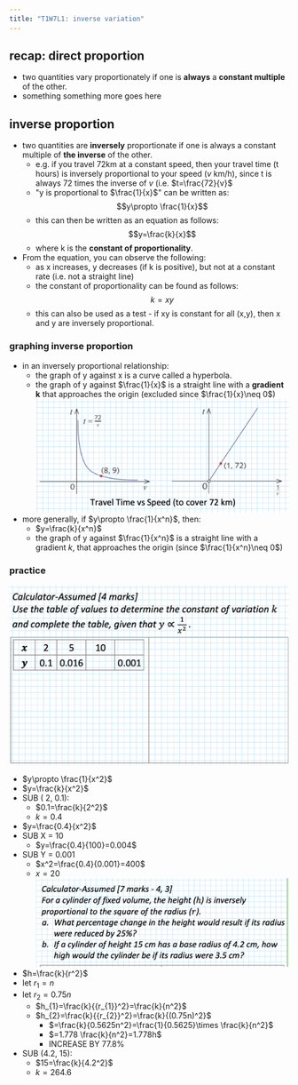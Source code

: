 ```yaml
---
title: "T1W7L1: inverse variation"
---
```


## recap: direct proportion
- two quantities vary proportionately if one is **always** a **constant multiple** of the other.
- something something more goes here 

## inverse proportion
- two quantities are **inversely** proportionate if one is always a constant multiple of **the inverse** of the other.
	- e.g. if you travel 72km at a constant speed, then your travel time (t hours) is inversely proportional to your speed ($v$ km/h), since t is always 72 times the inverse of $v$ (i.e. $t=\frac{72}{v}$
	- "y is proportional to $\frac{1}{x}$" can be written as: $$y\propto \frac{1}{x}$$
	- this can then be written as an equation as follows: $$y=\frac{k}{x}$$
	- where k is the **constant of proportionality**.
- From the equation, you can observe the following:
	- as x increases, y decreases (if k is positive), but not at a constant rate (i.e. not a straight line)
	- the constant of proportionality can be found as follows: $$k=xy$$
	- this can also be used as a test - if xy is constant for all (x,y), then x and y are inversely proportional.
### graphing inverse proportion
- in an inversely proportional relationship:
	- the graph of y against x is a curve called a hyperbola.
	- the graph of y against $\frac{1}{x}$ is a straight line with a **gradient k** that approaches the origin (excluded since $\frac{1}{x}\neq 0$)![500](notes/images/Screen%20Shot%202023-03-14%20at%201.43.18%20pm.png)
- more generally, if $y\propto \frac{1}{x^n}$, then:
	- $y=\frac{k}{x^n}$
	- the graph of y against $\frac{1}{x^n}$ is a straight line with a gradient $k$, that approaches the origin (since $\frac{1}{x^n}\neq 0$)
### practice
![500](notes/images/Screen%20Shot%202023-03-14%20at%201.45.02%20pm.png)
- $y\propto \frac{1}{x^2}$
- $y=\frac{k}{x^2}$
- SUB ( 2, 0.1):
	- $0.1=\frac{k}{2^2}$
	- $k=0.4$
- $y=\frac{0.4}{x^2}$
- SUB X = 10
	- $y=\frac{0.4}{100}=0.004$
- SUB Y = 0.001
	- $x^2=\frac{0.4}{0.001}=400$
	- $x=20$
![](notes/images/Screen%20Shot%202023-03-14%20at%201.51.10%20pm.png)
- $h=\frac{k}{r^2}$
- let $r_{1}=n$
- let $r_{2}=0.75n$
	- $h_{1}=\frac{k}{{r_{1}}^2}=\frac{k}{n^2}$
	- $h_{2}=\frac{k}{{r_{2}}^2}=\frac{k}{(0.75n)^2}$
		- $=\frac{k}{0.5625n^2}=\frac{1}{0.5625}\times \frac{k}{n^2}$
		- $=1.778 \frac{k}{n^2}=1.778h$
		- INCREASE BY 77.8%
- SUB (4.2, 15):
	- $15=\frac{k}{4.2^2}$
	- $k=264.6$